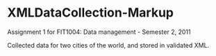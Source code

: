 # XMLDataCollection-Markup
Assignment 1 for FIT1004: Data management - Semester 2, 2011

Collected data for two cities of the world, and stored in validated XML.
